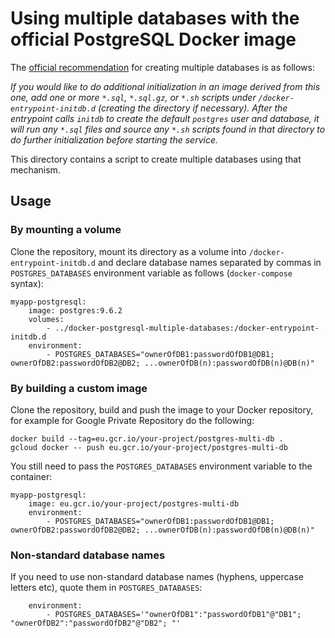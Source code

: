 # Using multiple databases with the official PostgreSQL Docker image

The [official recommendation](https://hub.docker.com/_/postgres/) for creating
multiple databases is as follows:

*If you would like to do additional initialization in an image derived from
this one, add one or more `*.sql`, `*.sql.gz`, or `*.sh` scripts under
`/docker-entrypoint-initdb.d` (creating the directory if necessary). After the
entrypoint calls `initdb` to create the default `postgres` user and database,
it will run any `*.sql` files and source any `*.sh` scripts found in that
directory to do further initialization before starting the service.*

This directory contains a script to create multiple databases using that
mechanism.

## Usage

### By mounting a volume

Clone the repository, mount its directory as a volume into
`/docker-entrypoint-initdb.d` and declare database names separated by commas in
`POSTGRES_DATABASES` environment variable as follows
(`docker-compose` syntax):

    myapp-postgresql:
        image: postgres:9.6.2
        volumes:
            - ../docker-postgresql-multiple-databases:/docker-entrypoint-initdb.d
        environment:
            - POSTGRES_DATABASES="ownerOfDB1:passwordOfDB1@DB1; ownerOfDB2:passwordOfDB2@DB2; ...ownerOfDB(n):passwordOfDB(n)@DB(n)"

### By building a custom image

Clone the repository, build and push the image to your Docker repository,
for example for Google Private Repository do the following:

    docker build --tag=eu.gcr.io/your-project/postgres-multi-db .
    gcloud docker -- push eu.gcr.io/your-project/postgres-multi-db

You still need to pass the `POSTGRES_DATABASES` environment variable
to the container:

    myapp-postgresql:
        image: eu.gcr.io/your-project/postgres-multi-db
        environment:
            - POSTGRES_DATABASES="ownerOfDB1:passwordOfDB1@DB1; ownerOfDB2:passwordOfDB2@DB2; ...ownerOfDB(n):passwordOfDB(n)@DB(n)"

### Non-standard database names

If you need to use non-standard database names (hyphens, uppercase letters etc), quote them in `POSTGRES_DATABASES`:

        environment:
            - POSTGRES_DATABASES='"ownerOfDB1":"passwordOfDB1"@"DB1"; "ownerOfDB2":"passwordOfDB2"@"DB2"; "'
